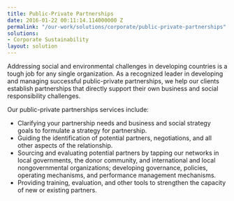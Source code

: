 ```yaml
---
title: Public-Private Partnerships
date: 2016-01-22 00:11:14.114000000 Z
permalink: "/our-work/solutions/corporate/public-private-partnerships"
solutions:
- Corporate Sustainability
layout: solution
---
```


Addressing social and environmental challenges in developing countries is a tough job for any single organization. As a recognized leader in developing and managing successful public-private partnerships, we help our clients establish partnerships that directly support their own business and social responsibility challenges.

Our public-private partnerships services include:

* Clarifying your partnership needs and business and social strategy goals to formulate a strategy for partnership.
* Guiding the identification of potential partners, negotiations, and all other aspects of the relationship.
* Sourcing and evaluating potential partners by tapping our networks in local governments, the donor community, and international and local nongovernmental organizations; developing governance, policies, operating mechanisms, and performance management mechanisms.
* Providing training, evaluation, and other tools to strengthen the capacity of new or existing partners.
